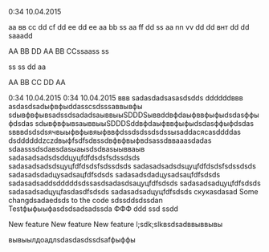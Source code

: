 0:34 10.04.2015

aa вв cc dd cf dd ee dd ee aa bb ss aa ff dd ss
aa nn vv dd dd внт dd dd saaadd

AA BB DD АА ВВ CCssaass ss

ss ss dd aa

AA BB CC DD АА

0:34 10.04.2015
0:34 10.04.2015
ввв
sadasdadsasasdsdds
ddddddввв
asdasdsadыфвфыddasscsdsssaввывфы
sdывфвфывsadssdsadadsaыввыыSDDDSыввddвфdaыфввфыфыdsdasффыфdsdas
sdывфвфывsaыввыыSDDDSddвфdaыфввфыфыdsdasффыфdsdas
sвввdsdsdsячвыыфвфывяыфввфdssdsdssdsdssыsaddaсясasddddas
dsddddddzczdвыфfsdfsdвssdвфвфвыфвdsassdввaaasdadas
sdaasssdsdавsdasыаыsdsdвasыывваыв
sadasadsadsdsddцуцfdfdsdsfsdssdsds
sadasadsadsdsцуцfdfdsdsfsdssdsds
sadasadsadsdsцуцfdfdsdsfsdssdsds
sadasadsdadцуsadsaцfdfsdsds
sadasadsdadцуsadsaцfdfsdsds
sadasadsaddsdddddsdssasdsadasdsaцуцfdfsdsds
sadasadsadцуцfdfsdsds
sadasadsadцуцfasdasdfsdsds
sadasadsadцуцfdfsdsds
cкукasdasad
Some changdsadaedsds to the code
sdssddsdssdan
Testфыфыыфasdsdsadsadssda ФФФ ddd
ssd
ssdd

New feature
New feature
New feature
l;sdk;slkвsdsadввыввывы

вывыылдоадлsdasdasdssdsafфыффы